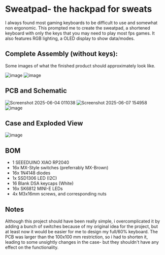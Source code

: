 # Sweatpad- the hackpad for sweats
I always found most gaming keyboards to be difficult to use and somewhat non ergonomic. This prompted me to create the sweatpad, a shortened keyboard with only the keys that you may need to play most fps games. It also features RGB lighting, a OLED display to show data/modes.

## Complete Assembly (without keys):
Some images of what the finished product should approximately look like. 

![image](https://github.com/user-attachments/assets/b569f2e8-b41c-462b-b3ff-f4175c58dea4)
![image](https://github.com/user-attachments/assets/bf42f908-da06-420a-bd47-cd44353de297)

## PCB and Schematic

![Screenshot 2025-06-04 011038](https://github.com/user-attachments/assets/ea50e0de-978e-4b50-85ff-61949f200fd9) 
![Screenshot 2025-06-07 154958](https://github.com/user-attachments/assets/f6637263-afae-4b75-ae31-3ee854719555)
![image](https://github.com/user-attachments/assets/42634029-e826-41a4-bebe-b776546344a1)

## Case and Exploded View

![image](https://github.com/user-attachments/assets/9f46751c-6769-48c6-af54-ad63e62343ab)

## BOM 
- 1 SEEEDUINO XIAO RP2040
- 16x MX-Style switches (preferrably MX-Brown)
- 16x 1N4148 diodes
- 1x SSD1306 LED (I2C)
- 16 Blank DSA keycaps (White)
- 16x SK6812 MINI-E LEDs
- 4x M3x16mm screws, and corresponding nuts

## Notes
Although this project should have been really simple, i overcomplicated it by adding a bunch of switches because of my original idea for the project, but at least now it would be easier for me to design my full/60% keyboard. The PCB was larger than the 100x100 mm restriction, so i had to shorten it, leading to some unsightly changes in the case- but they shouldn't have any effect on the functionality. 
